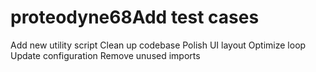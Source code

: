 # proteodyne68Add test cases
Add new utility script
Clean up codebase
Polish UI layout
Optimize loop
Update configuration
Remove unused imports
